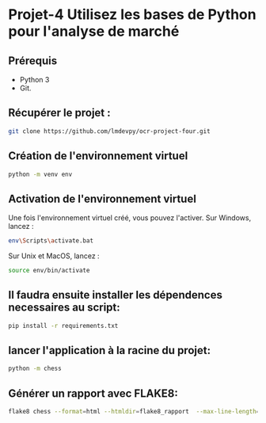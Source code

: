 # Projet-4 Utilisez les bases de Python pour l'analyse de marché

## Prérequis
- Python 3
- Git.

## Récupérer le projet :
```sh
git clone https://github.com/lmdevpy/ocr-project-four.git
```

## Création de l'environnement virtuel

```sh
python -m venv env
```

## Activation de l'environnement virtuel

Une fois l'environnement virtuel créé, vous pouvez l'activer.
Sur Windows, lancez :
```sh
env\Scripts\activate.bat
```
Sur Unix et MacOS, lancez :
```sh
source env/bin/activate
```

## Il faudra ensuite installer les dépendences necessaires au script:
```sh
pip install -r requirements.txt
```

## lancer l'application à la racine du projet:
```sh
python -m chess
```


## Générer un rapport avec FLAKE8:
```sh
flake8 chess --format=html --htmldir=flake8_rapport  --max-line-length=119 
```